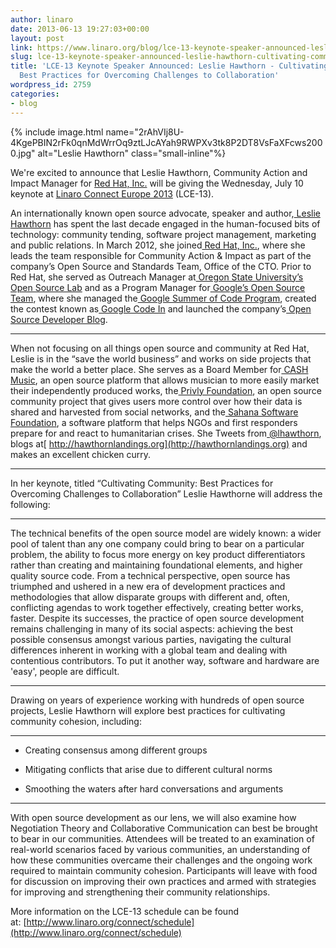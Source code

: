 ```yaml
---
author: linaro
date: 2013-06-13 19:27:03+00:00
layout: post
link: https://www.linaro.org/blog/lce-13-keynote-speaker-announced-leslie-hawthorn-cultivating-community-best-practices-for-overcoming-challenges-to-collaboration/
slug: lce-13-keynote-speaker-announced-leslie-hawthorn-cultivating-community-best-practices-for-overcoming-challenges-to-collaboration
title: 'LCE-13 Keynote Speaker Announced: Leslie Hawthorn - Cultivating Community:
  Best Practices for Overcoming Challenges to Collaboration'
wordpress_id: 2759
categories:
- blog
---
```

{% include image.html name="2rAhVIj8U-4KgePBIN2rFk0qnMdWrrOq9ztLJcAYah9RWPXv3tk8P2DT8VsFaXFcws2000.jpg" alt="Leslie Hawthorn" class="small-inline"%}

We're excited to announce that Leslie Hawthorn, Community Action and Impact Manager for [Red Hat, Inc.](http://www.redhat.com/) will be giving the Wednesday, July 10 keynote at [Linaro Connect Europe 2013](http://www.linaro.org/connect) (LCE-13).


An internationally known open source advocate, speaker and author,[ Leslie Hawthorn](http://twitter.com/lhawthorn) has spent the last decade engaged in the human-focused bits of technology: community tending, software project management, marketing and public relations. In March 2012, she joined[ Red Hat, Inc.](http://redhat.com/), where she leads the team responsible for Community Action & Impact as part of the company’s Open Source and Standards Team, Office of the CTO. Prior to Red Hat, she served as Outreach Manager at[ Oregon State University’s Open Source Lab](http://osuosl.org/) and as a Program Manager for[ Google’s Open Source Team](http://code.google.com/opensource), where she managed the[ Google Summer of Code Program](http://code.google.com/soc/), created the contest known as[ Google Code In](http://code.google.com/gci) and launched the company’s[ Open Source Developer Blog](http://google-opensource.blogspot.com/).

* * *

When not focusing on all things open source and community at Red Hat, Leslie is in the “save the world business” and works on side projects that make the world a better place. She serves as a Board Member for[ CASH Music](http://cashmusic.org/), an open source platform that allows musician to more easily market their independently produced works, the[ Privly Foundation](http://www.privly.org), an open source community project that gives users more control over how their data is shared and harvested from social networks, and the[ Sahana Software Foundation](http://sahanafoundation.org/), a software platform that helps NGOs and first responders prepare for and react to humanitarian crises. She Tweets from[ @lhawthorn](http://twitter.com/lhawthorn), blogs at[ http://hawthornlandings.org](http://hawthornlandings.org) and makes an excellent chicken curry.


* * *


In her keynote, titled “Cultivating Community: Best Practices for Overcoming Challenges to Collaboration” Leslie Hawthorne will address the following:


* * *


The technical benefits of the open source model are widely known: a wider pool of talent than any one company could bring to bear on a particular problem, the ability to focus more energy on key product differentiators rather than creating and maintaining foundational elements, and higher quality source code. From a technical perspective, open source has triumphed and ushered in a new era of development practices and methodologies that allow disparate groups with different and, often, conflicting agendas to work together effectively, creating better works, faster. Despite its successes, the practice of open source development remains challenging in many of its social aspects: achieving the best possible consensus amongst various parties, navigating the cultural differences inherent in working with a global team and dealing with contentious contributors. To put it another way, software and hardware are 'easy', people are difficult.


* * *


Drawing on years of experience working with hundreds of open source projects, Leslie Hawthorn will explore best practices for cultivating community cohesion, including:


* * *



	
  * Creating consensus among different groups

	
  * Mitigating conflicts that arise due to different cultural norms

	
  * Smoothing the waters after hard conversations and arguments


* * *


With open source development as our lens, we will also examine how Negotiation Theory and Collaborative Communication can best be brought to bear in our communities. Attendees will be treated to an examination of real-world scenarios faced by various communities, an understanding of how these communities overcame their challenges and the ongoing work required to maintain community cohesion. Participants will leave with food for discussion on improving their own practices and armed with strategies for improving and strengthening their community relationships.


More information on the LCE-13 schedule can be found at: [http://www.linaro.org/connect/schedule](http://www.linaro.org/connect/schedule)
